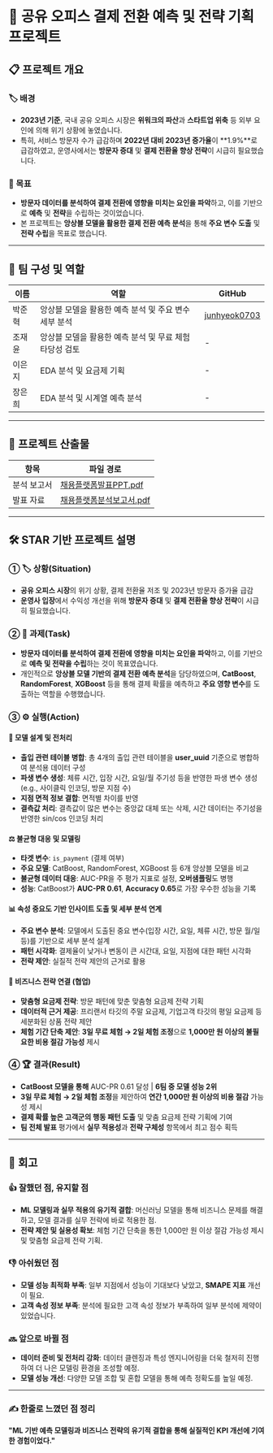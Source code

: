 # 🚀 공유 오피스 결제 전환 예측 및 전략 기획 프로젝트

## 📋 프로젝트 개요

### 🏷 배경

- **2023년 기준**, 국내 공유 오피스 시장은 **위워크의 파산**과 **스타트업 위축** 등 외부 요인에 의해 위기 상황에 놓였습니다.
- 특히, 서비스 방문자 수가 급감하며 **2022년 대비 2023년 증가율**이 **1.9%**로 급감하였고, 운영사에서는 **방문자 증대** 및 **결제 전환율 향상 전략**이 시급히 필요했습니다.

### 🎯 목표

- **방문자 데이터를 분석하여 결제 전환에 영향을 미치는 요인을 파악**하고, 이를 기반으로 **예측** 및 **전략**을 수립하는 것이었습니다.
- 본 프로젝트는 **앙상블 모델을 활용한 결제 전환 예측 분석**을 통해 **주요 변수 도출** 및 **전략 수립**을 목표로 했습니다.

---

## 👥 팀 구성 및 역할

| 이름   | 역할                                                    | GitHub                                          |
| ------ | ------------------------------------------------------- | ----------------------------------------------- |
| 박준혁 | 앙상블 모델을 활용한 예측 분석 및 주요 변수 세부 분석   | [junhyeok0703](https://github.com/junhyeok0703) |
| 조재윤 | 앙상블 모델을 활용한 예측 분석 및 무료 체험 타당성 검토 | -                                               |
| 이은지 | EDA 분석 및 요금제 기획                                 | -                                               |
| 장은희 | EDA 분석 및 시계열 예측 분석                            | -                                               |

---

## 📑 프로젝트 산출물

| 항목        | 파일 경로                                                     |
| ----------- | ------------------------------------------------------------- |
| 분석 보고서 | [채용플랫폼발표PPT.pdf](./중급1_채용플랫폼_이용패턴_분석.pdf) |
| 발표 자료   | [채용플랫폼분석보고서.pdf](./중급프로젝트_분석보고서.pdf)     |

---

## 🛠️ STAR 기반 프로젝트 설명

### ① 🏷 상황(Situation)

- **공유 오피스 시장**의 위기 상황, 결제 전환율 저조 및 2023년 방문자 증가율 급감
- **운영사 입장**에서 수익성 개선을 위해 **방문자 증대** 및 **결제 전환율 향상 전략**이 시급히 필요했습니다.

### ② 📝 과제(Task)

- **방문자 데이터를 분석하여 결제 전환에 영향을 미치는 요인을 파악**하고, 이를 기반으로 **예측 및 전략을 수립**하는 것이 목표였습니다.
- 개인적으로 **앙상블 모델 기반의 결제 전환 예측 분석**을 담당하였으며, **CatBoost**, **RandomForest**, **XGBoost** 등을 통해 결제 확률을 예측하고 **주요 영향 변수**를 도출하는 역할을 수행했습니다.

### ③ ⚙️ 실행(Action)

#### 🔧 모델 설계 및 전처리

- **출입 관련 테이블 병합**: 총 4개의 출입 관련 테이블을 **user_uuid** 기준으로 병합하여 분석용 데이터 구성
- **파생 변수 생성**: 체류 시간, 입장 시간, 요일/월 주기성 등을 반영한 파생 변수 생성 (e.g., 사이클릭 인코딩, 방문 지점 수)
- **지점 면적 정보 결합**: 면적별 차이를 반영
- **결측값 처리**: 결측값이 많은 변수는 중앙값 대체 또는 삭제, 시간 데이터는 주기성을 반영한 sin/cos 인코딩 처리

#### ⚖️ 불균형 대응 및 모델링

- **타겟 변수**: `is_payment` (결제 여부)
- **주요 모델**: CatBoost, RandomForest, XGBoost 등 6개 앙상블 모델을 비교
- **불균형 데이터 대응**: AUC-PR을 주 평가 지표로 설정, **오버샘플링**도 병행
- **성능**: CatBoost가 **AUC-PR 0.61**, **Accuracy 0.65**로 가장 우수한 성능을 기록

#### 📊 속성 중요도 기반 인사이트 도출 및 세부 분석 연계

- **주요 변수 분석**: 모델에서 도출된 중요 변수(입장 시간, 요일, 체류 시간, 방문 월/일 등)를 기반으로 세부 분석 설계
- **패턴 시각화**: 결제율이 낮거나 변동이 큰 시간대, 요일, 지점에 대한 패턴 시각화
- **전략 제안**: 실질적 전략 제안의 근거로 활용

#### 🤝 비즈니스 전략 연결 (협업)

- **맞춤형 요금제 전략**: 방문 패턴에 맞춘 맞춤형 요금제 전략 기획
- **데이터적 근거 제공**: 프리랜서 타깃의 주말 요금제, 기업고객 타깃의 평일 요금제 등 세분화된 상품 전략 제안
- **체험 기간 단축 제안**: **3일 무료 체험 → 2일 체험 조정**으로 **1,000만 원 이상의 불필요한 비용 절감 가능성** 제시

### ④ 🏆 결과(Result)

- **CatBoost 모델을 통해** AUC-PR 0.61 달성 | **6팀 중 모델 성능 2위**
- **3일 무료 체험 → 2일 체험 조정**을 제안하여 **연간 1,000만 원 이상의 비용 절감** 가능성 제시
- **결제 확률 높은 고객군의 행동 패턴 도출** 및 맞춤 요금제 전략 기획에 기여
- **팀 전체 발표** 평가에서 **실무 적용성**과 **전략 구체성** 항목에서 최고 점수 획득

---

## 🔄 회고

### 👍 잘했던 점, 유지할 점

- **ML 모델링과 실무 적용의 유기적 결합**: 머신러닝 모델을 통해 비즈니스 문제를 해결하고, 모델 결과를 실무 전략에 바로 적용한 점.
- **전략 제안 및 실용성 확보**: 체험 기간 단축을 통한 1,000만 원 이상 절감 가능성 제시 및 맞춤형 요금제 전략 기획.

### 👎 아쉬웠던 점

- **모델 성능 최적화 부족**: 일부 지점에서 성능이 기대보다 낮았고, **SMAPE 지표** 개선이 필요.
- **고객 속성 정보 부족**: 분석에 필요한 고객 속성 정보가 부족하여 일부 분석에 제약이 있었습니다.

### 🔜 앞으로 바뀔 점

- **데이터 준비 및 전처리 강화**: 데이터 클렌징과 특성 엔지니어링을 더욱 철저히 진행하여 더 나은 모델링 환경을 조성할 예정.
- **모델 성능 개선**: 다양한 모델 조합 및 혼합 모델을 통해 예측 정확도를 높일 예정.

---

### ✍️ 한줄로 느꼈던 점 정리

**"ML 기반 예측 모델링과 비즈니스 전략의 유기적 결합을 통해 실질적인 KPI 개선에 기여한 경험이었다."**

